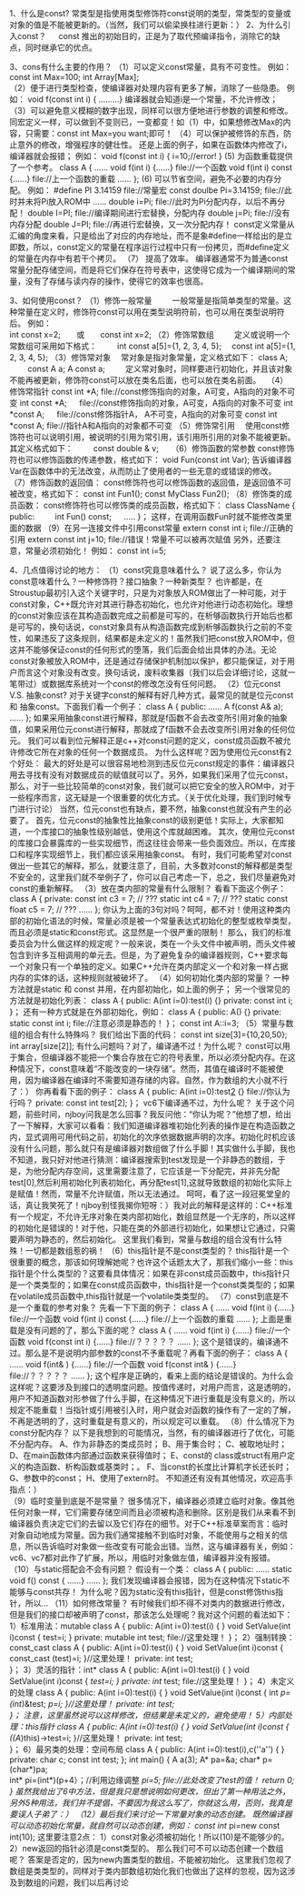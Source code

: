 1、什么是const?
   常类型是指使用类型修饰符const说明的类型，常类型的变量或对象的值是不能被更新的。（当然，我们可以偷梁换柱进行更新：） 
2、为什么引入const？
　 const 推出的初始目的，正是为了取代预编译指令，消除它的缺点，同时继承它的优点。

3、cons有什么主要的作用？
   （1）可以定义const常量，具有不可变性。
        例如：
             const int Max=100;
             int Array[Max];        
   （2）便于进行类型检查，使编译器对处理内容有更多了解，消除了一些隐患。
 例如：
             void f(const int i) { .........}
        编译器就会知道i是一个常量，不允许修改；
   （3）可以避免意义模糊的数字出现，同样可以很方便地进行参数的调整和修改。
        同宏定义一样，可以做到不变则已，一变都变！如（1）中，如果想修改Max的内容，只需要：const int Max=you want;即可！
   （4）可以保护被修饰的东西，防止意外的修改，增强程序的健壮性。
        还是上面的例子，如果在函数体内修改了i，编译器就会报错；
        例如： 
             void f(const int i) { i=10;//error! }
    (5) 为函数重载提供了一个参考。
         class A
         {
           ......
           void f(int i)       {......} file://一个函数
           void f(int i) const {......} file://上一个函数的重载
            ......
          };
     (6) 可以节省空间，避免不必要的内存分配。
         例如：
              #define PI 3.14159         file://常量宏
              const doulbe  Pi=3.14159;  file://此时并未将Pi放入ROM中
              ......
              double i=Pi;               file://此时为Pi分配内存，以后不再分配！
              double I=PI;               file://编译期间进行宏替换，分配内存
              double j=Pi;               file://没有内存分配
              double J=PI;               file://再进行宏替换，又一次分配内存！
         const定义常量从汇编的角度来看，只是给出了对应的内存地址，而不是象#define一样给出的是立即数，所以，const定义的常量在程序运行过程中只有一份拷贝，而#define定义的常量在内存中有若干个拷贝。
     （7） 提高了效率。
           编译器通常不为普通const常量分配存储空间，而是将它们保存在符号表中，这使得它成为一个编译期间的常量，没有了存储与读内存的操作，使得它的效率也很高。

3、如何使用const？
   （1）修饰一般常量
　　   一般常量是指简单类型的常量。这种常量在定义时，修饰符const可以用在类型说明符前，也可以用在类型说明符后。
       例如：   
           int const x=2;　　或　　const int x=2;
   （2）修饰常数组 
　　     定义或说明一个常数组可采用如下格式：
　　     int const a[5]={1, 2, 3, 4, 5};　
         const int a[5]={1, 2, 3, 4, 5};
   （3）修饰常对象
     　常对象是指对象常量，定义格式如下：
  class A;
　　     const A a;
         A const a;
　　    定义常对象时，同样要进行初始化，并且该对象不能再被更新，修饰符const可以放在类名后面，也可以放在类名前面。　
   （4）修饰常指针
        const int *A;        file://const修饰指向的对象，A可变，A指向的对象不可变
        int const *A; 　     file://const修饰指向的对象，A可变，A指向的对象不可变
        int *const A; 　     file://const修饰指针A，     A不可变，A指向的对象可变 
        const int *const A;  file://指针A和A指向的对象都不可变
   （5）修饰常引用
       　使用const修饰符也可以说明引用，被说明的引用为常引用，该引用所引用的对象不能被更新。其定义格式如下：
　　     const double & v;
　 （6）修饰函数的常参数
        const修饰符也可以修饰函数的传递参数，格式如下：
        void Fun(const int Var);
        告诉编译器Var在函数体中的无法改变，从而防止了使用者的一些无意的或错误的修改。     
   （7）修饰函数的返回值：
        const修饰符也可以修饰函数的返回值，是返回值不可被改变，格式如下：
            const int Fun1(); 
            const MyClass Fun2();
   （8）修饰类的成员函数：
        const修饰符也可以修饰类的成员函数，格式如下：
            class ClassName 
     {
             public:
            　    　int Fun() const;
            　       .....
             }；
        这样，在调用函数Fun时就不能修改类里面的数据 
    （9）在另一连接文件中引用const常量
         extern const int i;     file://正确的引用
         extern const int j=10;  file://错误！常量不可以被再次赋值
    另外，还要注意，常量必须初始化！
         例如：
             const int i=5; 

4、几点值得讨论的地方：
   （1）const究竟意味着什么？
        说了这么多，你认为const意味着什么？一种修饰符？接口抽象？一种新类型？
        也许都是，在Stroustup最初引入这个关键字时，只是为对象放入ROM做出了一种可能，对于const对象，C++既允许对其进行静态初始化，也允许对他进行动态初始化。理想的const对象应该在其构造函数完成之前都是可写的，在析够函数执行开始后也都是可写的，换句话说，const对象具有从构造函数完成到析够函数执行之前的不变性，如果违反了这条规则，结果都是未定义的！虽然我们把const放入ROM中，但这并不能够保证const的任何形式的堕落，我们后面会给出具体的办法。无论const对象被放入ROM中，还是通过存储保护机制加以保护，都只能保证，对于用户而言这个对象没有改变。换句话说，废料收集器（我们以后会详细讨论，这就一笔带过）或数据库系统对一个const的修改怎没有任何问题。
   （2）位元const V.S. 抽象const?
        对于关键字const的解释有好几种方式，最常见的就是位元const 和 抽象const。下面我们看一个例子：
        class A
        {
         public:
               ......
               A f(const A& a);
               ......
         };
         如果采用抽象const进行解释，那就是f函数不会去改变所引用对象的抽象值，如果采用位元const进行解释，那就成了f函数不会去改变所引用对象的任何位元。
         我们可以看到位元解释正是c++对const问题的定义，const成员函数不被允许修改它所在对象的任何一个数据成员。
         为什么这样呢？因为使用位元const有2个好处：
         最大的好处是可以很容易地检测到违反位元const规定的事件：编译器只用去寻找有没有对数据成员的赋值就可以了。另外，如果我们采用了位元const，那么，对于一些比较简单的const对象，我们就可以把它安全的放入ROM中，对于一些程序而言，这无疑是一个很重要的优化方式。（关于优化处理，我们到时候专门进行讨论）
         当然，位元const也有缺点，要不然，抽象const也就没有产生的必要了。
         首先，位元const的抽象性比抽象const的级别更低！实际上，大家都知道，一个库接口的抽象性级别越低，使用这个库就越困难。
         其次，使用位元const的库接口会暴露库的一些实现细节，而这往往会带来一些负面效应。所以，在库接口和程序实现细节上，我们都应该采用抽象const。
         有时，我们可能希望对const做出一些其它的解释，那么，就要注意了，目前，大多数对const的解释都是类型不安全的，这里我们就不举例子了，你可以自己考虑一下，总之，我们尽量避免对const的重新解释。
   （3）放在类内部的常量有什么限制？
        看看下面这个例子：
        class A
        {
         private:
           const int c3 = 7;           // ???
       static int c4 = 7;          // ???
       static const float c5 = 7;  // ???
          ......
  };
         你认为上面的3句对吗？呵呵，都不对！使用这种类内部的初始化语法的时候，常量必须是被一个常量表达式初始化的整型或枚举类型，而且必须是static和const形式。这显然是一个很严重的限制！
         那么，我们的标准委员会为什么做这样的规定呢？一般来说，类在一个头文件中被声明，而头文件被包含到许多互相调用的单元去。但是，为了避免复杂的编译器规则，C++要求每一个对象只有一个单独的定义。如果C++允许在类内部定义一个和对象一样占据内存的实体的话，这种规则就被破坏了。
    （4）如何初始化类内部的常量？
         一种方法就是static 和 const 并用，在内部初始化，如上面的例子；
         另一个很常见的方法就是初始化列表：
         class A
         {
          public:
                A(int i=0):test(i) {}
          private:
                const int i;
          }；
          还有一种方式就是在外部初始化，例如：
         class A
         {
          public:
                A() {}
          private:
                static const int i;  file://注意必须是静态的！
          }；
          const int A::i=3;
     （5）常量与数组的组合有什么特殊吗？
          我们给出下面的代码：
           const int size[3]={10,20,50};
           int array[size[2]];
           有什么问题吗？对了，编译通不过！为什么呢？
           const可以用于集合，但编译器不能把一个集合存放在它的符号表里，所以必须分配内存。在这种情况下，const意味着“不能改变的一块存储”。然而，其值在编译时不能被使用，因为编译器在编译时不需要知道存储的内容。自然，作为数组的大小就不行了：）
         你再看看下面的例子：
          class A
         {
          public:
                A(int i=0):test[2]({1,2}) {} file://你认为行吗？
          private:
                const int test[2];
          }；
         vc6下编译通不过，为什么呢？
         关于这个问题，前些时间，njboy问我是怎么回事？我反问他：“你认为呢？”他想了想，给出了一下解释，大家可以看看：我们知道编译器堆初始化列表的操作是在构造函数之内，显式调用可用代码之前，初始化的次序依据数据声明的次序。初始化时机应该没有什么问题，那么就只有是编译器对数组做了什么手脚！其实做什么手脚，我也不知道，我只好对他进行猜测：编译器搜索到test发现是一个非静态的数组，于是，为他分配内存空间，这里需要注意了，它应该是一下分配完，并非先分配test[0],然后利用初始化列表初始化，再分配test[1],这就导致数组的初始化实际上是赋值！然而，常量不允许赋值，所以无法通过。
        呵呵，看了这一段冠冕堂皇的话，真让我笑死了！njboy别怪我揭你短呀：）我对此的解释是这样的：C++标准有一个规定，不允许无序对象在类内部初始化，数组显然是一个无序的，所以这样的初始化是错误的！对于他，只能在类的外部进行初始化，如果想让它通过，只需要声明为静态的，然后初始化。
         这里我们看到，常量与数组的组合没有什么特殊！一切都是数组惹的祸！
   （6）this指针是不是const类型的？
        this指针是一个很重要的概念，那该如何理解她呢？也许这个话题太大了，那我们缩小一些：this指针是个什么类型的？这要看具体情况：如果在非const成员函数中，this指针只是一个类类型的；如果在const成员函数中，this指针是一个const类类型的；如果在volatile成员函数中,this指针就是一个volatile类类型的。
   （7）const到底是不是一个重载的参考对象？
        先看一下下面的例子：
        class A
         {
           ......
           void f(int i)       {......} file://一个函数
           void f(int i) const {......} file://上一个函数的重载
            ......
          };
        上面是重载是没有问题的了，那么下面的呢？
         class A
         {
           ......
           void f(int i)       {......} file://一个函数
           void f(const int i) {......} file://？？？？？
            ......
         };
         这个是错误的，编译通不过。那么是不是说明内部参数的const不予重载呢？再看下面的例子：
        class A
         {
           ......
           void f(int& )       {......} file://一个函数
           void f(const int& ) {......} file://？？？？？
            ......
         };
         这个程序是正确的，看来上面的结论是错误的。为什么会这样呢？这要涉及到接口的透明度问题。按值传递时，对用户而言，这是透明的，用户不知道函数对形参做了什么手脚，在这种情况下进行重载是没有意义的，所以规定不能重载！当指针或引用被引入时，用户就会对函数的操作有了一定的了解，不再是透明的了，这时重载是有意义的，所以规定可以重载。
   （8）什么情况下为const分配内存？
        以下是我想到的可能情况，当然，有的编译器进行了优化，可能不分配内存。
        A、作为非静态的类成员时；
        B、用于集合时；
        C、被取地址时；
        D、在main函数体内部通过函数来获得值时；
        E、const的 class或struct有用户定义的构造函数、析构函数或基类时；。
        F、当const的长度比计算机字长还长时；
        G、参数中的const；
        H、使用了extern时。
        不知道还有没有其他情况，欢迎高手指点：）        
   （9）临时变量到底是不是常量？
        很多情况下，编译器必须建立临时对象。像其他任何对象一样，它们需要存储空间而且必须被构造和删除。区别是我们从来看不到编译器负责决定它们的去留以及它们存在的细节。对于C++标准草案而言：临时对象自动地成为常量。因为我们通常接触不到临时对象，不能使用与之相关的信息，所以告诉临时对象做一些改变有可能会出错。当然，这与编译器有关，例如：vc6、vc7都对此作了扩展，所以，用临时对象做左值，编译器并没有报错。
   （10）与static搭配会不会有问题？
        假设有一个类：
        class A
        {
         public:
             ......
             static void f() const { ......}
             ......
         };
         我们发现编译器会报错，因为在这种情况下static不能够与const共存！
         为什么呢？因为static没有this指针，但是const修饰this指针，所以...
     （11）如何修改常量？
          有时候我们却不得不对类内的数据进行修改，但是我们的接口却被声明了const，那该怎么处理呢？我对这个问题的看法如下：
           1）标准用法：mutable
              class A
              {
               public:
                      A(int i=0):test(i)        { }
                      void SetValue(int i)const { test=i; }
               private:
                      mutable int test;   file://这里处理！
               }；
           2）强制转换：const_cast
               class A
               {
               public:
                      A(int i=0):test(i)        { }
                      void SetValue(int i)const
                      { const_cast <int>(test)=i; }//这里处理！
               private:
                      int test;   
               }；
            3）灵活的指针：int*
               class A
              {
               public:
                      A(int i=0):test(i)        { }
                      void SetValue(int i)const
                      { *test=i; }
               private:
                      int* test;   file://这里处理！
               }；
            4）未定义的处理
              class A
              {
               public:
                      A(int i=0):test(i)        { }
                      void SetValue(int i)const
                      { int *p=(int*)&test; *p=i; }//这里处理！
               private:
                      int test;   
               }；
                注意，这里虽然说可以这样修改，但结果是未定义的，避免使用！
             5）内部处理：this指针
              class A
              {
               public:
                      A(int i=0):test(i)        { }
                      void SetValue(int i)const
                      { ((A*)this)->test=i; }//这里处理！
               private:
                      int test;   
               }；
             6）最另类的处理：空间布局
               class A
               {
                public:
                      A(int i=0):test(i),c(''a'') {  }
                private:
                      char c;
                      const int test;
                };
                int main()
                {
                    A a(3);
                    A* pa=&a;
                    char* p=(char*)pa;     
                    int*  pi=(int*)(p+4）；//利用边缘调整
                    *pi=5;                 file://此处改变了test的值！
                    return 0;
                 }
        虽然我给出了6中方法，但是我只是想说明如何更改，但出了第一种用法之外，另外5种用法，我们并不提倡，不要因为我这么写了，你就这么用，否则，我真是要误人子弟了：）
     （12）最后我们来讨论一下常量对象的动态创建。
           既然编译器可以动态初始化常量，就自然可以动态创建，例如：
           const int* pi=new const int(10);
           这里要注意2点：
           1）const对象必须被初始化！所以(10)是不能够少的。
           2）new返回的指针必须是const类型的。
           那么我们可不可以动态创建一个数组呢？
           答案是否定的，因为new内置类型的数组，不能被初始化。
           这里我们忽视了数组是类类型的，同样对于类内部数组初始化我们也做出了这样的忽视，因为这涉及到数组的问题，我们以后再讨论

